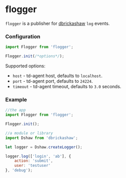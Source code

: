 # flogger

`flogger` is a publisher for [dbrickashaw](https://github.com/totherik/dbrickashaw) `log` events.

### Configuration

```javascript
import Flogger from 'flogger';

Flogger.init(/*options*/);
```

Supported options:

- `host` - td-agent host, defaults to `localhost`.
- `port` - td-agent port, defaults to `24224`.
- `timeout` - td-agent timeout, defaults to `3.0` seconds.

### Example

```javascript
//the app
import Flogger from 'flogger';

Flogger.init();
```

```javascript
//a module or library
import Dshaw from 'dbrickashaw';

let logger = Dshaw.createLogger();

logger.log(['login', 'ab'], {
    action: 'submit',
    user: 'testuser'
}, 'debug');
```
